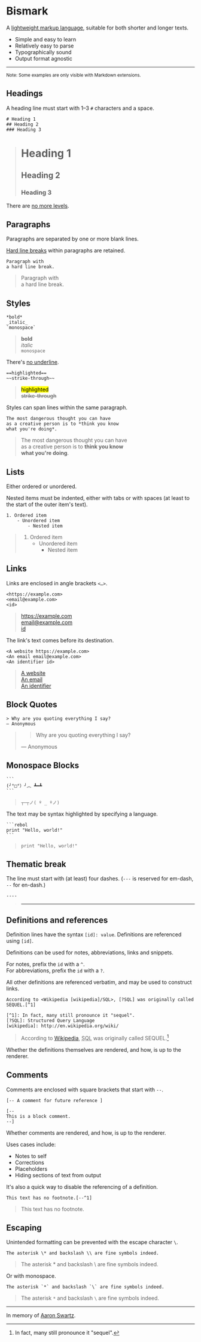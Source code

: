 # Bismark

A [lightweight markup language](https://en.wikipedia.org/wiki/Lightweight_markup_language), suitable for both shorter and longer texts.

- Simple and easy to learn
- Relatively easy to parse
- Typographically sound
- Output format agnostic

---

<sub>Note: Some examples are only visible with Markdown extensions.</sub>

## Headings

A heading line must start with 1–3 `#` characters and a space.

	# Heading 1
	## Heading 2
	### Heading 3

> # Heading 1
> ## Heading 2
> ### Heading 3

There are [no more levels](https://practicaltypography.com/headings.html).


## Paragraphs

Paragraphs are separated by one or more blank lines.

[Hard line breaks](https://practicaltypography.com/hard-line-breaks.html) within paragraphs are retained.

	Paragraph with
	a hard line break.

> Paragraph with  
> a hard line break.


## Styles

	*bold*
	_italic_
	`monospace`

> **bold**  
> _italic_  
> `monospace`

There's [no underline](https://practicaltypography.com/underlining.html).

	==highlighted==
	~~strike-through~~

> <mark>highlighted</mark>  
> ~~strike-through~~

Styles can span lines within the same paragraph.

	The most dangerous thought you can have
	as a creative person is to *think you know
	what you're doing*.

> The most dangerous thought you can have  
> as a creative person is to **think you know  
> what you're doing**.


## Lists

Either ordered or unordered.

Nested items must be indented, either with tabs or with spaces (at least to the start of the outer item's text).

	1. Ordered item
		- Unordered item
			- Nested item

> 1. Ordered item
>    - Unordered item
>      - Nested item


## Links

Links are enclosed in angle brackets `<…>`.

	<https://example.com>
	<email@example.com>
	<id>

> <https://example.com>  
> <email@example.com>  
> [id](id)

The link's text comes before its destination.

	<A website https://example.com>
	<An email email@example.com>
	<An identifier id>

> [A website](https://example.com)  
> [An email](mailto:email@example.com)  
> [An identifier](id)


## Block Quotes

	> Why are you quoting everything I say?
	— Anonymous

> > Why are you quoting everything I say?
>
> — Anonymous


## Monospace Blocks

	```
	(╯°□°）╯︵ ┻━┻
	```

> ```
> ┬─┬ノ( º _ ºノ)
> ```

The text may be syntax highlighted by specifying a language.

	```rebol
	print "Hello, world!"
	```

> ```rebol
> print "Hello, world!"
> ```


## Thematic break

The line must start with (at least) four dashes. (`---` is reserved for em-dash, `--` for en-dash.)

	----

> ---


## Definitions and references

Definition lines have the syntax `[id]: value`. Definitions are referenced using `[id]`.

Definitions can be used for notes, abbreviations, links and snippets.

For notes, prefix the `id` with a `^`.  
For abbreviations, prefix the `id` with a `?`.

All other definitions are referenced verbatim, and may be used to construct links.

	According to <Wikipedia [wikipedia]/SQL>, [?SQL] was originally called SEQUEL.[^1]

	[^1]: In fact, many still pronounce it "sequel".
	[?SQL]: Structured Query Language
	[wikipedia]: http://en.wikipedia.org/wiki/

> According to [Wikipedia](https://en.wikipedia.org/wiki/SQL), <abbr title="Structured Query Language">SQL</abbr> was originally called SEQUEL.[^1]

Whether the definitions themselves are rendered, and how, is up to the renderer.


## Comments

Comments are enclosed with square brackets that start with `--`.

	[-- A comment for future reference ]

	[--
	This is a block comment.
	--]

Whether comments are rendered, and how, is up to the renderer.

Uses cases include:

- Notes to self
- Corrections
- Placeholders
- Hiding sections of text from output

It's also a quick way to disable the referencing of a definition.

	This text has no footnote.[--^1]

> This text has no footnote.


## Escaping

Unintended formatting can be prevented with the escape character `\`.

	The asterisk \* and backslash \\ are fine symbols indeed.

> The asterisk \* and backslash \\ are fine symbols indeed.

Or with monospace.

	The asterisk `*` and backslash `\` are fine symbols indeed.

> The asterisk `*` and backslash `\` are fine symbols indeed.

---

In memory of [Aaron Swartz](https://www.youtube.com/watch?v=gpvcc9C8SbM).



[^1]: In fact, many still pronounce it "sequel".
